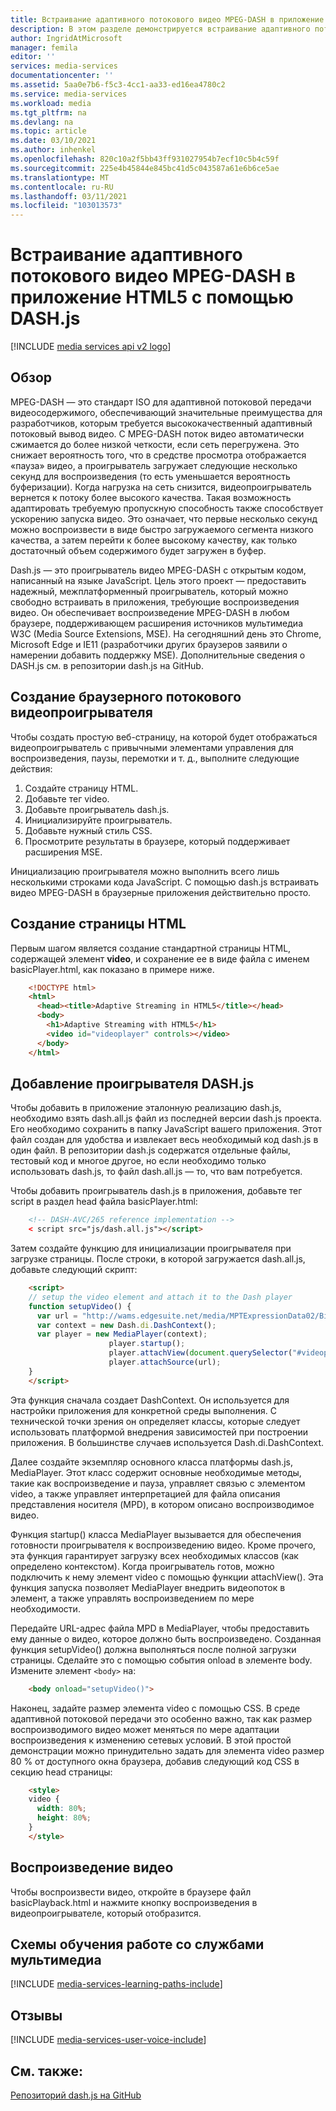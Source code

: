 ```yaml
---
title: Встраивание адаптивного потокового видео MPEG-DASH в приложение HTML5 с помощью DASH.js | Документация Майкрософт
description: В этом разделе демонстрируется встраивание адаптивного потокового видео MPEG-DASH в приложение HTML5 с помощью DASH.js.
author: IngridAtMicrosoft
manager: femila
editor: ''
services: media-services
documentationcenter: ''
ms.assetid: 5aa0e7b6-f5c3-4cc1-aa33-ed16ea4780c2
ms.service: media-services
ms.workload: media
ms.tgt_pltfrm: na
ms.devlang: na
ms.topic: article
ms.date: 03/10/2021
ms.author: inhenkel
ms.openlocfilehash: 820c10a2f5bb43ff931027954b7ecf10c5b4c59f
ms.sourcegitcommit: 225e4b45844e845bc41d5c043587a61e6b6ce5ae
ms.translationtype: MT
ms.contentlocale: ru-RU
ms.lasthandoff: 03/11/2021
ms.locfileid: "103013573"
---
```

# <a name="embedding-an-mpeg-dash-adaptive-streaming-video-in-an-html5-application-with-dashjs"></a>Встраивание адаптивного потокового видео MPEG-DASH в приложение HTML5 с помощью DASH.js

[!INCLUDE [media services api v2 logo](./includes/v2-hr.md)] 

## <a name="overview"></a>Обзор
MPEG-DASH — это стандарт ISO для адаптивной потоковой передачи видеосодержимого, обеспечивающий значительные преимущества для разработчиков, которым требуется высококачественный адаптивный потоковый вывод видео. С MPEG-DASH поток видео автоматически сжимается до более низкой четкости, если сеть перегружена. Это снижает вероятность того, что в средстве просмотра отображается «пауза» видео, а проигрыватель загружает следующие несколько секунд для воспроизведения (то есть уменьшается вероятность буферизации). Когда нагрузка на сеть снизится, видеопроигрыватель вернется к потоку более высокого качества. Такая возможность адаптировать требуемую пропускную способность также способствует ускорению запуска видео. Это означает, что первые несколько секунд можно воспроизвести в виде быстро загружаемого сегмента низкого качества, а затем перейти к более высокому качеству, как только достаточный объем содержимого будет загружен в буфер.

Dash.js — это проигрыватель видео MPEG-DASH с открытым кодом, написанный на языке JavaScript. Цель этого проект — предоставить надежный, межплатформенный проигрыватель, который можно свободно встраивать в приложения, требующие воспроизведения видео. Он обеспечивает воспроизведение MPEG-DASH в любом браузере, поддерживающем расширения источников мультимедиа W3C (Media Source Extensions, MSE). На сегодняшний день это Chrome, Microsoft Edge и IE11 (разработчики других браузеров заявили о намерении добавить поддержку MSE). Дополнительные сведения о DASH.js см. в репозитории dash.js на GitHub.

## <a name="creating-a-browser-based-streaming-video-player"></a>Создание браузерного потокового видеопроигрывателя
Чтобы создать простую веб-страницу, на которой будет отображаться видеопроигрыватель с привычными элементами управления для воспроизведения, паузы, перемотки и т. д., выполните следующие действия:

1. Создайте страницу HTML.
2. Добавьте тег video.
3. Добавьте проигрыватель dash.js.
4. Инициализируйте проигрыватель.
5. Добавьте нужный стиль CSS.
6. Просмотрите результаты в браузере, который поддерживает расширения MSE.

Инициализацию проигрывателя можно выполнить всего лишь несколькими строками кода JavaScript. С помощью dash.js встраивать видео MPEG-DASH в браузерные приложения действительно просто.

## <a name="creating-the-html-page"></a>Создание страницы HTML
Первым шагом является создание стандартной страницы HTML, содержащей элемент **video**, и сохранение ее в виде файла с именем basicPlayer.html, как показано в примере ниже.

```html
    <!DOCTYPE html>
    <html>
      <head><title>Adaptive Streaming in HTML5</title></head>
      <body>
        <h1>Adaptive Streaming with HTML5</h1>
        <video id="videoplayer" controls></video>
      </body>
    </html>
```

## <a name="adding-the-dashjs-player"></a>Добавление проигрывателя DASH.js
Чтобы добавить в приложение эталонную реализацию dash.js, необходимо взять dash.all.js файл из последней версии dash.js проекта. Его необходимо сохранить в папку JavaScript вашего приложения. Этот файл создан для удобства и извлекает весь необходимый код dash.js в один файл. В репозитории dash.js содержатся отдельные файлы, тестовый код и многое другое, но если необходимо только использовать dash.js, то файл dash.all.js — то, что вам потребуется.

Чтобы добавить проигрыватель dash.js в приложения, добавьте тег script в раздел head файла basicPlayer.html:

```html
    <!-- DASH-AVC/265 reference implementation -->
    < script src="js/dash.all.js"></script>
```

Затем создайте функцию для инициализации проигрывателя при загрузке страницы. После строки, в которой загружается dash.all.js, добавьте следующий скрипт:

```html
    <script>
    // setup the video element and attach it to the Dash player
    function setupVideo() {
      var url = "http://wams.edgesuite.net/media/MPTExpressionData02/BigBuckBunny_1080p24_IYUV_2ch.ism/manifest(format=mpd-time-csf)";
      var context = new Dash.di.DashContext();
      var player = new MediaPlayer(context);
                      player.startup();
                      player.attachView(document.querySelector("#videoplayer"));
                      player.attachSource(url);
    }
    </script>
```

Эта функция сначала создает DashContext. Он используется для настройки приложения для конкретной среды выполнения. С технической точки зрения он определяет классы, которые следует использовать платформой внедрения зависимостей при построении приложения. В большинстве случаев используется Dash.di.DashContext.

Далее создайте экземпляр основного класса платформы dash.js, MediaPlayer. Этот класс содержит основные необходимые методы, такие как воспроизведение и пауза, управляет связью с элементом video, а также управляет интерпретацией для файла описания представления носителя (MPD), в котором описано воспроизводимое видео.

Функция startup() класса MediaPlayer вызывается для обеспечения готовности проигрывателя к воспроизведению видео. Кроме прочего, эта функция гарантирует загрузку всех необходимых классов (как определено контекстом). Когда проигрыватель готов, можно подключить к нему элемент video с помощью функции attachView(). Эта функция запуска позволяет MediaPlayer внедрить видеопоток в элемент, а также управлять воспроизведением по мере необходимости.

Передайте URL-адрес файла MPD в MediaPlayer, чтобы предоставить ему данные о видео, которое должно быть воспроизведено. Созданная функция setupVideo() должна выполняться после полной загрузки страницы. Сделайте это с помощью события onload в элементе body. Измените элемент `<body>` на:

```html
    <body onload="setupVideo()">
```

Наконец, задайте размер элемента video с помощью CSS. В среде адаптивной потоковой передачи это особенно важно, так как размер воспроизводимого видео может меняться по мере адаптации воспроизведения к изменению сетевых условий. В этой простой демонстрации можно принудительно задать для элемента video размер 80 % от доступного окна браузера, добавив следующий код CSS в секцию head страницы:

```html
    <style>
    video {
      width: 80%;
      height: 80%;
    }
    </style>
```

## <a name="playing-a-video"></a>Воспроизведение видео
Чтобы воспроизвести видео, откройте в браузере файл basicPlayback.html и нажмите кнопку воспроизведения в видеопроигрывателе, который отобразится.

## <a name="media-services-learning-paths"></a>Схемы обучения работе со службами мультимедиа
[!INCLUDE [media-services-learning-paths-include](../../../includes/media-services-learning-paths-include.md)]

## <a name="provide-feedback"></a>Отзывы
[!INCLUDE [media-services-user-voice-include](../../../includes/media-services-user-voice-include.md)]

## <a name="see-also"></a>См. также:

[Репозиторий dash.js на GitHub](https://github.com/Dash-Industry-Forum/dash.js) 

